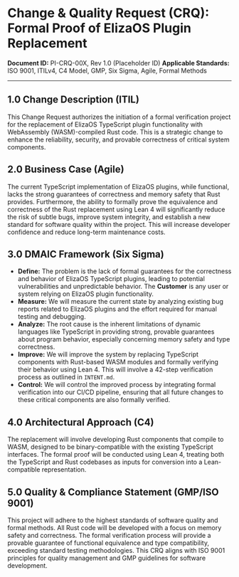 # Change & Quality Request (CRQ): Formal Proof of ElizaOS Plugin Replacement

**Document ID:** PI-CRQ-00X, Rev 1.0 (Placeholder ID)
**Applicable Standards:** ISO 9001, ITILv4, C4 Model, GMP, Six Sigma, Agile, Formal Methods

---

## 1.0 Change Description (ITIL)

This Change Request authorizes the initiation of a formal verification project for the replacement of ElizaOS TypeScript plugin functionality with WebAssembly (WASM)-compiled Rust code. This is a strategic change to enhance the reliability, security, and provable correctness of critical system components.

## 2.0 Business Case (Agile)

The current TypeScript implementation of ElizaOS plugins, while functional, lacks the strong guarantees of correctness and memory safety that Rust provides. Furthermore, the ability to formally prove the equivalence and correctness of the Rust replacement using Lean 4 will significantly reduce the risk of subtle bugs, improve system integrity, and establish a new standard for software quality within the project. This will increase developer confidence and reduce long-term maintenance costs.

## 3.0 DMAIC Framework (Six Sigma)

*   **Define:** The problem is the lack of formal guarantees for the correctness and behavior of ElizaOS TypeScript plugins, leading to potential vulnerabilities and unpredictable behavior. The **Customer** is any user or system relying on ElizaOS plugin functionality.
*   **Measure:** We will measure the current state by analyzing existing bug reports related to ElizaOS plugins and the effort required for manual testing and debugging.
*   **Analyze:** The root cause is the inherent limitations of dynamic languages like TypeScript in providing strong, provable guarantees about program behavior, especially concerning memory safety and type correctness.
*   **Improve:** We will improve the system by replacing TypeScript components with Rust-based WASM modules and formally verifying their behavior using Lean 4. This will involve a 42-step verification process as outlined in `INTENT.md`.
*   **Control:** We will control the improved process by integrating formal verification into our CI/CD pipeline, ensuring that all future changes to these critical components are also formally verified.

## 4.0 Architectural Approach (C4)

The replacement will involve developing Rust components that compile to WASM, designed to be binary-compatible with the existing TypeScript interfaces. The formal proof will be conducted using Lean 4, treating both the TypeScript and Rust codebases as inputs for conversion into a Lean-compatible representation.

## 5.0 Quality & Compliance Statement (GMP/ISO 9001)

This project will adhere to the highest standards of software quality and formal methods. All Rust code will be developed with a focus on memory safety and correctness. The formal verification process will provide a provable guarantee of functional equivalence and type compatibility, exceeding standard testing methodologies. This CRQ aligns with ISO 9001 principles for quality management and GMP guidelines for software development.